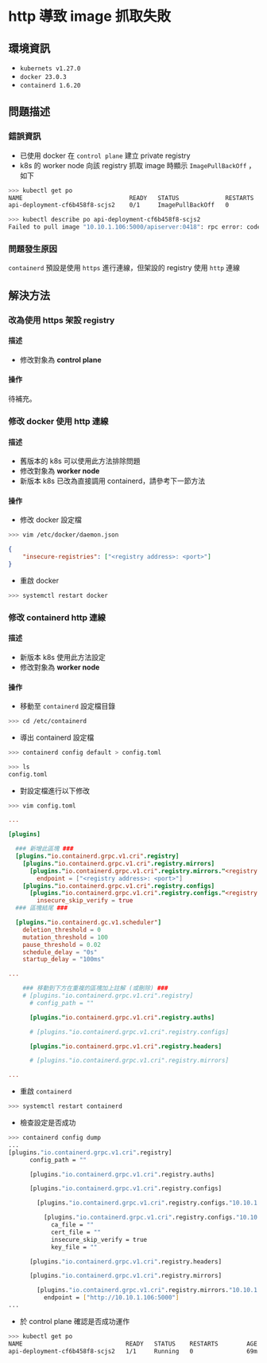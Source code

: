 # http 導致 image 抓取失敗
## 環境資訊
- `kubernets v1.27.0`
- `docker 23.0.3`
- `containerd 1.6.20`

## 問題描述
### 錯誤資訊
- 已使用 docker 在 `control plane` 建立 private registry
- k8s 的 worker node 向該 registry 抓取 image 時顯示 `ImagePullBackOff` ，如下
```sh
>>> kubectl get po
NAME                              READY   STATUS             RESTARTS        AGE
api-deployment-cf6b458f8-scjs2    0/1     ImagePullBackOff   0               35m

>>> kubectl describe po api-deployment-cf6b458f8-scjs2 
Failed to pull image "10.10.1.106:5000/apiserver:0418": rpc error: code = Unknown desc = failed to pull and unpack image "10.10.1.106:5000/apiserver:0418": failed to resolve reference "10.10.1.106:5000/apiserver:0418": failed to do request: Head "https://10.10.1.106:5000/v2/apiserver/manifests/0418": http: server gave HTTP response to HTTPS client
``` 
### 問題發生原因
`containerd` 預設是使用 `https` 進行連線，但架設的 registry 使用 `http` 連線

## 解決方法
### 改為使用 https 架設 registry
#### 描述
- 修改對象為 **control plane** 

#### 操作
待補充。

### 修改 docker 使用 http 連線
#### 描述
- 舊版本的 k8s 可以使用此方法排除問題
- 修改對象為 **worker node** 
- 新版本 k8s 已改為直接調用 containerd，請參考下一節方法

#### 操作
- 修改 docker 設定檔
```sh
>>> vim /etc/docker/daemon.json
```
```json
{
    "insecure-registries": ["<registry address>: <port>"]
}
```
- 重啟 docker
```sh
>>> systemctl restart docker
```

### 修改 containerd http 連線
#### 描述
- 新版本 k8s 使用此方法設定
- 修改對象為 **worker node** 

#### 操作
- 移動至 `containerd` 設定檔目錄
```sh
>>> cd /etc/containerd
```

- 導出 containerd 設定檔
```sh
>>> containerd config default > config.toml

>>> ls 
config.toml
```

- 對設定檔進行以下修改
```sh
>>> vim config.toml
```
```toml
...

[plugins]

  ### 新增此區塊 ###
  [plugins."io.containerd.grpc.v1.cri".registry]
    [plugins."io.containerd.grpc.v1.cri".registry.mirrors]
      [plugins."io.containerd.grpc.v1.cri".registry.mirrors."<registry address>: <port>"]
        endpoint = ["<registry address>: <port>"]
    [plugins."io.containerd.grpc.v1.cri".registry.configs]
      [plugins."io.containerd.grpc.v1.cri".registry.configs."<registry address>: <port>".tls]
        insecure_skip_verify = true
  ### 區塊結尾 ###

  [plugins."io.containerd.gc.v1.scheduler"]
    deletion_threshold = 0
    mutation_threshold = 100
    pause_threshold = 0.02
    schedule_delay = "0s"
    startup_delay = "100ms"

...

    ### 移動到下方在重複的區塊加上註解 (或刪除) ###
    # [plugins."io.containerd.grpc.v1.cri".registry]
      # config_path = ""

      [plugins."io.containerd.grpc.v1.cri".registry.auths]

      # [plugins."io.containerd.grpc.v1.cri".registry.configs]

      [plugins."io.containerd.grpc.v1.cri".registry.headers]

      # [plugins."io.containerd.grpc.v1.cri".registry.mirrors]

...
```

- 重啟 `containerd`
```sh
>>> systemctl restart containerd
```

- 檢查設定是否成功
```sh
>>> containerd config dump
...
[plugins."io.containerd.grpc.v1.cri".registry]
      config_path = ""

      [plugins."io.containerd.grpc.v1.cri".registry.auths]

      [plugins."io.containerd.grpc.v1.cri".registry.configs]

        [plugins."io.containerd.grpc.v1.cri".registry.configs."10.10.1.106:5000"]

          [plugins."io.containerd.grpc.v1.cri".registry.configs."10.10.1.106:5000".tls]
            ca_file = ""
            cert_file = ""
            insecure_skip_verify = true
            key_file = ""

      [plugins."io.containerd.grpc.v1.cri".registry.headers]

      [plugins."io.containerd.grpc.v1.cri".registry.mirrors]

        [plugins."io.containerd.grpc.v1.cri".registry.mirrors."10.10.1.106:5000"]
          endpoint = ["http://10.10.1.106:5000"]
...
```

- 於 control plane 確認是否成功運作
```sh
>>> kubectl get po
NAME                             READY   STATUS    RESTARTS        AGE
api-deployment-cf6b458f8-scjs2   1/1     Running   0               69m
```
